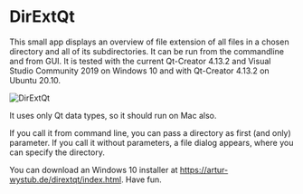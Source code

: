 # DirExtQt
This small app displays an overview of file extension of all files in a chosen directory and all of its subdirectories. It can be run from the commandline and from GUI. It is tested with the current Qt-Creator 4.13.2 and Visual Studio Community 2019 on Windows 10 and with Qt-Creator 4.13.2 on Ubuntu 20.10.

![DirExtQt](https://user-images.githubusercontent.com/30755824/97803597-aa954900-1c4a-11eb-8f83-dde1a117fded.png)

It uses only Qt data types, so it should run on Mac also.

If you call it from command line, you can pass a directory as first (and only) parameter. If you call it without parameters, a file dialog appears, where you can specify the directory.

You can download an Windows 10 installer at https://artur-wystub.de/dirextqt/index.html. Have fun.
